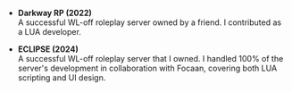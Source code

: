 - **Darkway RP (2022)**  
  A successful WL-off roleplay server owned by a friend. I contributed as a LUA developer.  

- **ECLIPSE (2024)**  
  A successful WL-off roleplay server that I owned. I handled 100% of the server's development in collaboration with Focaan, covering both LUA scripting and UI design.
